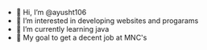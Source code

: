 - 👋 Hi, I’m @ayusht106
- 👀 I’m interested in developing websites and progarams
- 🌱 I’m currently learning java
- 💞️ My goal to get a decent job at MNC's

<!---
ayusht106/ayusht106 is a ✨ special ✨ repository because its `README.md` (this file) appears on your GitHub profile.
You can click the Preview link to take a look at your changes.
--->
